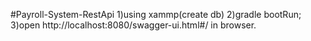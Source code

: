 #Payroll-System-RestApi
1)using xammp(create db)
2)gradle bootRun;
3)open http://localhost:8080/swagger-ui.html#/ in browser.

